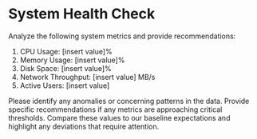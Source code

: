 # System Health Check

Analyze the following system metrics and provide recommendations:

1. CPU Usage: [insert value]%
2. Memory Usage: [insert value]%
3. Disk Space: [insert value]%
4. Network Throughput: [insert value] MB/s
5. Active Users: [insert value]

Please identify any anomalies or concerning patterns in the data. Provide specific recommendations if any metrics are approaching critical thresholds. Compare these values to our baseline expectations and highlight any deviations that require attention.